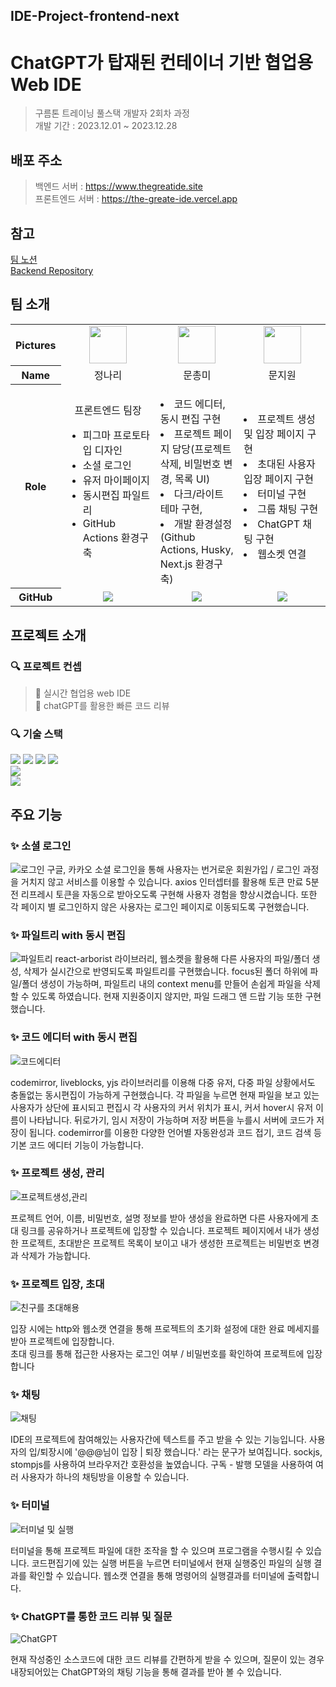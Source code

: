 ## IDE-Project-frontend-next

<div align="">

# ChatGPT가 탑재된 컨테이너 기반 협업용 Web IDE

> 구름톤 트레이닝 풀스택 개발자 2회차 과정 <br>
> 개발 기간 : 2023.12.01 ~ 2023.12.28

## 배포 주소

> 백엔드 서버 : https://www.thegreatide.site <br>
> 프론트엔드 서버 : https://the-greate-ide.vercel.app


## 참고 
 [팀 노션](https://www.notion.so/fd328dd60a27471c98e76f077c0cc0f5)<br>
 [Backend Repository](https://github.com/The-Great-Sign/IDE-Project-backend)

## 팀 소개

<table width="500" align="center">
<tbody>
<tr>
<th>Pictures</th>
<td width="100" align="center">
<a href="https://github.com/naringst">
<img src="https://avatars.githubusercontent.com/u/92130993?v=4" width="60" height="60">
</a>
</td>
<td width="100" align="center">
<a href="https://github.com/hi-rachel">
<img src="https://avatars.githubusercontent.com/u/103404125?v=4" width="60" height="60">
</a>
</td>
<td width="100" align="center">
<a href="https://github.com/moonjw0">
<img src="https://avatars.githubusercontent.com/u/56528404?v=4" width="60" height="60">
</a>
</td>
</tr>
<tr>
<th>Name</th>
<td width="100" align="center">정나리</td>
<td width="100" align="center">문총미</td>
<td width="100" align="center">문지원</td>

</tr>
<tr>
<th>Role</th>
<td width="300" align="left">
<div align='center'>프론트엔드 팀장</div>
<ul>
<li>
피그마 프로토타입 디자인
</li>
<li>
소셜 로그인
</li>
<li>
유저 마이페이지 
</li>
<li>
동시편집 파일트리  </li>
<li>GitHub Actions 환경구축</li>
</ul>

</td>
<td width="300" align="left">
<ul></ul>
<li>코드 에디터,<br> 동시 편집 구현</li>
<li>프로젝트 페이지 담당(프로젝트 삭제, 비밀번호 변경, 목록 UI)</li>
<li>다크/라이트 테마 구현,</li>
<li>개발 환경설정(Github Actions, Husky, Next.js 환경구축)</li>
</ul>
</td>

<td width="300" align="left">
<li>프로젝트 생성 및 입장 페이지 구현</li>
<li>초대된 사용자 입장 페이지 구현</li>
<li>터미널 구현</li>
<li>그룹 채팅 구현 </li>
<li>ChatGPT 채팅 구현</li>
<li>웹소켓 연결</li>
</td>
</tr>
<tr>
<th>GitHub</th>
<td width="100" align="center">

<a href="https://github.com/naringst">
<img src="http://img.shields.io/badge/naringst-green?style=social&logo=github"/>
</a>
</td>
<td width="100" align="center">
<a href="https://github.com/hi-rachel">
<img src="http://img.shields.io/badge/hi-rachel-green?style=social&logo=github"/>
</a>
</td>
<td width="100" align="center">
<a href="https://github.com/moonjw0">
<img src="http://img.shields.io/badge/moonjw0-green?style=social&logo=github"/>
</a>
</td>
</tr>
</tbody>
</table>

## 프로젝트 소개


### 🔍 프로젝트 컨셉

> 📌 실시간 협업용 web IDE <br>
> 📌 chatGPT를 활용한 빠른 코드 리뷰

### 🔍 기술 스택

<img src="https://img.shields.io/badge/Typescript-3178C6?style=for-the-badge&logo=Typescript&logoColor=white"/> 
<img src="https://img.shields.io/badge/React-61DAFB?style=for-the-badge&logo=React&logoColor=black"/> <img src= "https://img.shields.io/badge/Next-black?style=for-the-badge&logo=next.js&logoColor=white"/>
 <img src="https://img.shields.io/badge/zustand-00A95C?style=for-the-badge&logo=&logoColor=white"><br>
  <img src="https://img.shields.io/badge/styled components-DB7093?style=for-the-badge&logo=styled-components&logoColor=white"/><br>
<img src="https://img.shields.io/badge/Vercel-000000?style=for-the-badge&logo=vercel&logoColor=white"/>


## 주요 기능

### ✨ 소셜 로그인
![로그인](https://github.com/The-Great-Sign/IDE-Project-frontend-next/assets/92130993/40c09297-28e7-45bb-a1e1-707d565c9ab3)
구글, 카카오 소셜 로그인을 통해 사용자는 번거로운 회원가입 / 로그인 과정을 거치지 않고 서비스를 이용할 수 있습니다. axios 인터셉터를 활용해 토큰 만료 5분 전 리프레시 토큰을 자동으로 받아오도록 구현해 사용자 경험을 향상시켰습니다. 또한 각 페이지 별 로그인하지 않은 사용자는 로그인 페이지로 이동되도록 구현했습니다.

### ✨ 파일트리 with 동시 편집
![파일트리](https://github.com/The-Great-Sign/IDE-Project-frontend-next/assets/92130993/51b8b234-9078-4e66-b5ea-3a0b5373c961)
react-arborist 라이브러리, 웹소켓을 활용해 다른 사용자의 파일/폴더 생성, 삭제가 실시간으로 반영되도록 파일트리를 구현했습니다. focus된 폴더 하위에 파일/폴더 생성이 가능하며, 파일트리 내의 context menu를 만들어 손쉽게 파일을 삭제할 수 있도록 하였습니다. 현재 지원중이지 않지만, 파일 드래그 앤 드랍 기능 또한 구현했습니다.

### ✨ 코드 에디터 with 동시 편집
![코드에디터](https://github.com/The-Great-Sign/IDE-Project-frontend-next/assets/103404125/fbeafa42-bbd0-4684-add2-ca827f9cd0ef.gif)

codemirror, liveblocks, yjs 라이브러리를 이용해 다중 유저, 다중 파일 상황에서도 충돌없는 동시편집이 가능하게 구현했습니다. 각 파일을 누르면 현재 파일을 보고 있는 사용자가 상단에 표시되고 편집시 각 사용자의 커서 위치가 표시, 커서 hover시 유저 이름이 나타납니다. 뒤로가기, 임시 저장이 가능하며 저장 버튼을 누를시 서버에 코드가 저장이 됩니다. codemirror를 이용한 다양한 언어별 자동완성과 코드 접기, 코드 검색 등 기본 코드 에디터 기능이 가능합니다.

### ✨ 프로젝트 생성, 관리

![프로젝트생성,관리](https://github.com/The-Great-Sign/IDE-Project-frontend-next/assets/103404125/c635c6ec-7ed4-44aa-a0f0-d6d64b3cbbdd.gif)

프로젝트 언어, 이름, 비밀번호, 설명 정보를 받아 생성을 완료하면 다른 사용자에게 초대 링크를 공유하거나 프로젝트에 입장할 수 있습니다. 프로젝트 페이지에서 내가 생성한 프로젝트, 초대받은 프로젝트 목록이 보이고 내가 생성한 프로젝트는 비밀번호 변경과 삭제가 가능합니다. 

### ✨ 프로젝트 입장, 초대

![친구를 초대해용](https://github.com/The-Great-Sign/IDE-Project-frontend-next/assets/121412353/ae329013-4d15-41d4-a3bb-f3c361c08f85)

입장 시에는 http와 웹소캣 연결을 통해 프로젝트의 초기화 설정에 대한 완료 메세지를 받아 프로젝트에 입장합니다.<br>
초대 링크를 통해 접근한 사용자는 로그인 여부 / 비밀번호를 확인하여 프로젝트에 입장합니다 

### ✨ 채팅

![채팅](https://github.com/naringst/dev-log/assets/92130993/21aecae4-3381-46ea-bd06-625a2d34316f)


IDE의 프로젝트에 참여해있는 사용자간에 텍스트를 주고 받을 수 있는 기능입니다. 사용자의 입/퇴장시에 '@@@님이 입장 | 퇴장 했습니다.' 라는 문구가 보여집니다. sockjs, stompjs를 사용하여 브라우저간 호환성을 높였습니다. 구독 - 발행 모델을 사용하여 여러 사용자가 하나의 채팅방을 이용할 수 있습니다.

### ✨ 터미널

![터미널 및 실행](https://github.com/The-Great-Sign/IDE-Project-frontend-next/assets/121412353/6b3cace5-e9f4-4622-9595-623d26fb2e44)

터미널을 통해 프로젝트 파일에 대한 조작을 할 수 있으며 프로그램을 수행시킬 수 있습니다. 
코드편집기에 있는 실행 버튼을 누르면 터미널에서 현재 실행중인 파일의 실행 결과를 확인할 수 있습니다.
웹소캣 연결을 통해 명령어의 실행결과를 터미널에 출력합니다.

### ✨ ChatGPT를 통한 코드 리뷰 및 질문

![ChatGPT](https://i.imgur.com/6D1kcfn.gif)

현재 작성중인 소스코드에 대한 코드 리뷰를 간편하게 받을 수 있으며, 질문이 있는 경우 내장되어있는 ChatGPT와의 채팅 기능을 통해 결과를 받아 볼 수 있습니다.




</div>
